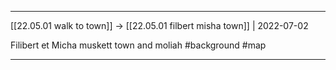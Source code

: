 ***

[[22.05.01 walk to town]] -> [[22.05.01 filbert misha town]] | 2022-07-02

Filibert et Micha muskett town and moliah #background #map

***